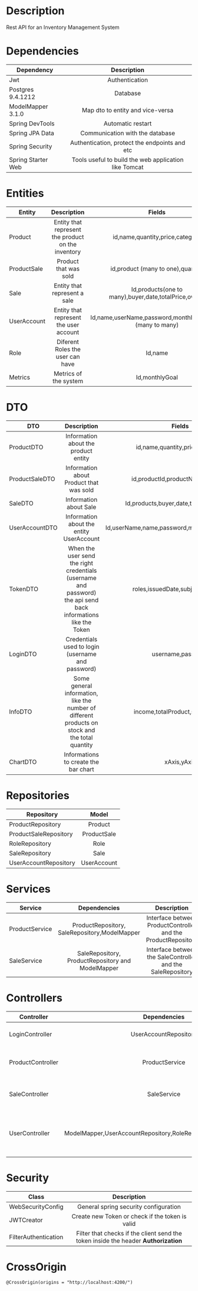 # Description
Rest API for an Inventory Management System
# Dependencies
| Dependency  | Description |
| ------------- |:-------------:|
|  Jwt     | Authentication     |
| Postgres   9.4.1212 | Database     |
| ModelMapper 3.1.0| Map dto to entity and vice-versa     |
| Spring DevTools | Automatic restart     |
| Spring JPA Data      | Communication with the database     |
| Spring Security      | Authentication, protect the endpoints and etc    |
| Spring Starter Web      | Tools useful to build the web application like Tomcat     |

# Entities
| Entity  | Description | Fields |
| ------------- |:-------------:|:-------------:|
|  Product     | Entity that represent the product on the inventory     |id,name,quantity,price,category     |
| ProductSale   | Product that was sold    | id,product (many to one),quantity    |
| Sale | Entity that represent a sale     |Id,products(one to many),buyer,date,totalPrice,owner     |
| UserAccount | Entity that represent the user account     |Id,name,userName,password,monthlyGoal,roles (many to many)     |
| Role     | Diferent Roles the user can have     |Id,name     |
| Metrics      | Metrics of the system    |Id,monthlyGoal     |


# DTO
| DTO  | Description | Fields |
| ------------- |:-------------:|:-------------:|
|  ProductDTO    |Information about the product entity     |id,name,quantity,price,category     |
| ProductSaleDTO   | Information about Product that was sold    | id,productId,productName,quantity    |
| SaleDTO | Information about Sale     |Id,products,buyer,date,totalPrice,owner     |
| UserAccountDTO |Information about the entity UserAccount     |Id,userName,name,password,monthlyGoal,rolesName     |
| TokenDTO     | When the user send the right credentials (username and password) the api send back informations like the Token |roles,issuedDate,subject,fullToken     |
| LoginDTO      | Credentials used to login (username and password)   |username,password    |
| InfoDTO      |  Some general information, like the number of different products on stock and the total quantity   |income,totalProduct,sumQuantity    |
| ChartDTO      | Informations to create the bar chart   |xAxis,yAxis    |

# Repositories
| Repository  | Model |
| ------------- |:-------------:|
|  ProductRepository    |Product        |
| ProductSaleRepository   |ProductSale   |
| RoleRepository | Role     |
| SaleRepository |Sale        |
| UserAccountRepository     | UserAccount |

# Services
| Service  | Dependencies | Description|
| ------------- |:-------------:|:-------------:|
|  ProductService    |    ProductRepository, SaleRepository,ModelMapper     | Interface between ProductController and the ProductRepository |
| SaleService   |SaleRepository, ProductRepository and ModelMapper   | Interface between the SaleController and the SaleRepository|


# Controllers
| Controller  | Dependencies | Description|
| ------------- |:-------------:|:-------------:|
|  LoginController    |   UserAccountRepository     | Operations related to login and logout  |
| ProductController   |ProductService   | Call the ProductService according to the request|
| SaleController   |SaleService   |Call the SaleService according to the request|
| UserController   |ModelMapper,UserAccountRepository,RoleRepository,MetricRepository| Crud operations related to the user, and also configure the metrics|

# Security

| Class  |  Description|
| ------------- |:-------------:|
|  WebSecurityConfig    |   General spring security configuration       |
| JWTCreator   | Create new Token or check if the token is valid  |
| FilterAuthentication   | Filter that checks if the client send the token inside the header **Authorization**  |

# CrossOrigin
```
@CrossOrigin(origins = "http://localhost:4200/")
````
